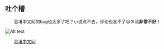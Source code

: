 ## 吐个槽

&ensp;&ensp;&ensp;&ensp;息壤中文网的bug也太多了吧？小说点不去，评论也发不了:expressionless:体验**非常不好**！

![Alt text](https://img.ilz.kim/admin/3/5/EVACG-GOUMA-18.jpg)

&emsp;&emsp;[息壤中文网](https://www.xrzww.com/)
